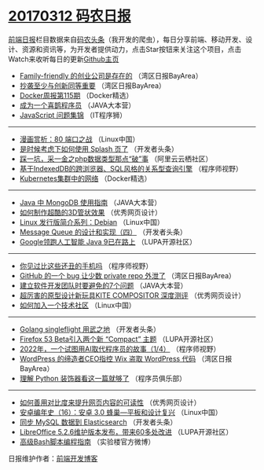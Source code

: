 # [20170312 码农日报](https://toutiao.qdkfweb.cn/date/2017/03/12)

[前端日报](https://qdkfweb.cn/c/news)栏目数据来自[码农头条](https://toutiao.qdkfweb.cn/)（我开发的爬虫），每日分享前端、移动开发、设计、资源和资讯等，为开发者提供动力，点击Star按钮来关注这个项目，点击Watch来收听每日的更新[Github主页](https://github.com/kujian/frontendDaily)
* [Family-friendly 的创业公司是存在的](https://toutiao.qdkfweb.cn/29644.html) （湾区日报BayArea）
* [抄袭至少与创新同等重要](https://toutiao.qdkfweb.cn/29645.html) （湾区日报BayArea）
* [Docker周报第115期](https://toutiao.qdkfweb.cn/29780.html) （Docker精选）
* [成为一个喜鹊程序员](https://toutiao.qdkfweb.cn/29814.html) （JAVA大本营）
* [JavaScript 问题集锦](https://toutiao.qdkfweb.cn/29855.html) （IT程序狮）

***
* [漫画赏析：80 端口之战](https://toutiao.qdkfweb.cn/29793.html) （Linux中国）
* [是时候考虑下如何使用 Splash 页了](https://toutiao.qdkfweb.cn/29825.html) （开发者头条）
* [踩一坑，采一金之php数据类型那点“破”事](https://toutiao.qdkfweb.cn/29804.html) （阿里云云栖社区）
* [基于IndexedDB的跨浏览器、SQL风格的关系型查询引擎](https://toutiao.qdkfweb.cn/29845.html) （程序师视野）
* [Kubernetes集群中的网络](https://toutiao.qdkfweb.cn/29781.html) （Docker精选）

***
* [Java 中 MongoDB 使用指南](https://toutiao.qdkfweb.cn/29815.html) （JAVA大本营）
* [如何制作超酷的3D管状效果](https://toutiao.qdkfweb.cn/29856.html) （优秀网页设计）
* [Linux 发行版简介系列：Debian](https://toutiao.qdkfweb.cn/29794.html) （Linux中国）
* [Message Queue 的设计和实现（四）](https://toutiao.qdkfweb.cn/29826.html) （开发者头条）
* [Google领跑人工智能 Java 9已在路上](https://toutiao.qdkfweb.cn/29805.html) （LUPA开源社区）

***
* [你见过比这些还丑的手机吗](https://toutiao.qdkfweb.cn/29846.html) （程序师视野）
* [GitHub 的一个 bug 让少数 private repo 外泄了](https://toutiao.qdkfweb.cn/29784.html) （湾区日报BayArea）
* [建立软件开发团队时要避免的7个问题](https://toutiao.qdkfweb.cn/29816.html) （JAVA大本营）
* [超厉害的原型设计新玩具KITE COMPOSITOR 深度测评](https://toutiao.qdkfweb.cn/29857.html) （优秀网页设计）
* [如何加入一个技术社区](https://toutiao.qdkfweb.cn/29795.html) （Linux中国）

***
* [Golang singleflight 用武之地](https://toutiao.qdkfweb.cn/29827.html) （开发者头条）
* [Firefox 53 Beta引入两个新 “Compact” 主题](https://toutiao.qdkfweb.cn/29806.html) （LUPA开源社区）
* [2022年，一个试图用AI取代程序员的故事（1/4）](https://toutiao.qdkfweb.cn/29847.html) （程序师视野）
* [WordPress 的缔造者CEO指控 Wix 盗取 WordPress 代码](https://toutiao.qdkfweb.cn/29785.html) （湾区日报BayArea）
* [理解 Python 装饰器看这一篇就够了](https://toutiao.qdkfweb.cn/29817.html) （程序员俱乐部）

***
* [如何善用对比度来提升网页内容的可读性](https://toutiao.qdkfweb.cn/29858.html) （优秀网页设计）
* [安卓编年史（16）：安卓 3.0 蜂巢—平板和设计复兴](https://toutiao.qdkfweb.cn/29796.html) （Linux中国）
* [同步 MySQL 数据到 Elasticsearch](https://toutiao.qdkfweb.cn/29828.html) （开发者头条）
* [LibreOffice 5.2.6维护版本发布，带来60多处改进](https://toutiao.qdkfweb.cn/29807.html) （LUPA开源社区）
* [高级Bash脚本编程指南](https://toutiao.qdkfweb.cn/29848.html) （实验楼官方微博）

日报维护作者：[前端开发博客](https://qdkfweb.cn/) 